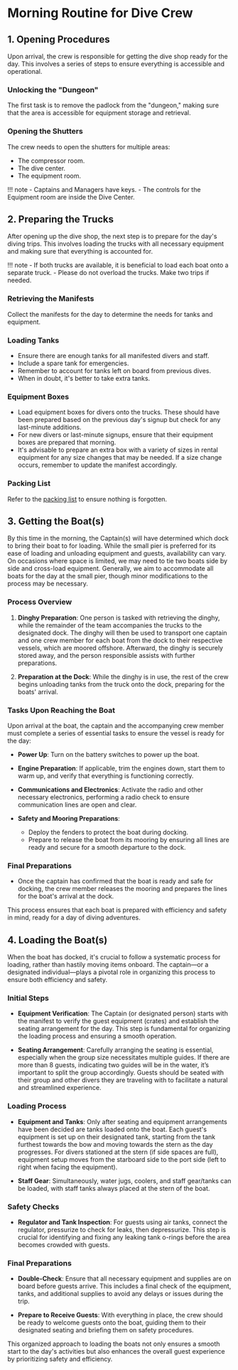 # Morning Routine for Dive Crew

## 1. Opening Procedures

Upon arrival, the crew is responsible for getting the dive shop ready for the day. This involves a series of steps to ensure everything is accessible and operational.

### Unlocking the "Dungeon"
The first task is to remove the padlock from the "dungeon," making sure that the area is accessible for equipment storage and retrieval.

### Opening the Shutters
The crew needs to open the shutters for multiple areas:
- The compressor room.
- The dive center.
- The equipment room.

!!! note
      - Captains and Managers have keys.
      - The controls for the Equipment room are inside the Dive Center.

## 2. Preparing the Trucks

After opening up the dive shop, the next step is to prepare for the day's diving trips. This involves loading the trucks with all necessary equipment and making sure that everything is accounted for.

!!! note
      - If both trucks are available, it is beneficial to load each boat onto a separate truck. 
      - Please do not overload the trucks. Make two trips if needed.

### Retrieving the Manifests
Collect the manifests for the day to determine the needs for tanks and equipment.

### Loading Tanks
- Ensure there are enough tanks for all manifested divers and staff.
- Include a spare tank for emergencies.
- Remember to account for tanks left on board from previous dives.
- When in doubt, it's better to take extra tanks.

### Equipment Boxes
- Load equipment boxes for divers onto the trucks. These should have been prepared based on the previous day's signup but check for any last-minute additions.
- For new divers or last-minute signups, ensure that their equipment boxes are prepared that morning.
- It's advisable to prepare an extra box with a variety of sizes in rental equipment for any size changes that may be needed. If a size change occurs, remember to update the manifest accordingly.

### Packing List
Refer to the [packing list](PackingLists) to ensure nothing is forgotten.

## 3. Getting the Boat(s)

By this time in the morning, the Captain(s) will have determined which dock to bring their boat to for loading. While the small pier is preferred for its ease of loading and unloading equipment and guests, availability can vary. On occasions where space is limited, we may need to tie two boats side by side and cross-load equipment. Generally, we aim to accommodate all boats for the day at the small pier, though minor modifications to the process may be necessary.

### Process Overview

1. **Dinghy Preparation**: One person is tasked with retrieving the dinghy, while the remainder of the team accompanies the trucks to the designated dock. The dinghy will then be used to transport one captain and one crew member for each boat from the dock to their respective vessels, which are moored offshore. Afterward, the dinghy is securely stored away, and the person responsible assists with further preparations.

2. **Preparation at the Dock**: While the dinghy is in use, the rest of the crew begins unloading tanks from the truck onto the dock, preparing for the boats' arrival.

### Tasks Upon Reaching the Boat

Upon arrival at the boat, the captain and the accompanying crew member must complete a series of essential tasks to ensure the vessel is ready for the day:

- **Power Up**: Turn on the battery switches to power up the boat.
  
- **Engine Preparation**: If applicable, trim the engines down, start them to warm up, and verify that everything is functioning correctly.

- **Communications and Electronics**: Activate the radio and other necessary electronics, performing a radio check to ensure communication lines are open and clear.

- **Safety and Mooring Preparations**:
  - Deploy the fenders to protect the boat during docking.
  - Prepare to release the boat from its mooring by ensuring all lines are ready and secure for a smooth departure to the dock.

### Final Preparations

- Once the captain has confirmed that the boat is ready and safe for docking, the crew member releases the mooring and prepares the lines for the boat's arrival at the dock.

This process ensures that each boat is prepared with efficiency and safety in mind, ready for a day of diving adventures.

## 4. Loading the Boat(s)

When the boat has docked, it's crucial to follow a systematic process for loading, rather than hastily moving items onboard. The captain—or a designated individual—plays a pivotal role in organizing this process to ensure both efficiency and safety.

### Initial Steps

- **Equipment Verification**: The Captain (or designated person) starts with the manifest to verify the guest equipment (crates) and establish the seating arrangement for the day. This step is fundamental for organizing the loading process and ensuring a smooth operation.

- **Seating Arrangement**: Carefully arranging the seating is essential, especially when the group size necessitates multiple guides. If there are more than 8 guests, indicating two guides will be in the water, it’s important to split the group accordingly. Guests should be seated with their group and other divers they are traveling with to facilitate a natural and streamlined experience.

### Loading Process

- **Equipment and Tanks**: Only after seating and equipment arrangements have been decided are tanks loaded onto the boat. Each guest's equipment is set up on their designated tank, starting from the tank furthest towards the bow and moving towards the stern as the day progresses. For divers stationed at the stern (if side spaces are full), equipment setup moves from the starboard side to the port side (left to right when facing the equipment).

- **Staff Gear**: Simultaneously, water jugs, coolers, and staff gear/tanks can be loaded, with staff tanks always placed at the stern of the boat.

### Safety Checks

- **Regulator and Tank Inspection**: For guests using air tanks, connect the regulator, pressurize to check for leaks, then depressurize. This step is crucial for identifying and fixing any leaking tank o-rings before the area becomes crowded with guests.

### Final Preparations

- **Double-Check**: Ensure that all necessary equipment and supplies are on board before guests arrive. This includes a final check of the equipment, tanks, and additional supplies to avoid any delays or issues during the trip.

- **Prepare to Receive Guests**: With everything in place, the crew should be ready to welcome guests onto the boat, guiding them to their designated seating and briefing them on safety procedures.

This organized approach to loading the boats not only ensures a smooth start to the day's activities but also enhances the overall guest experience by prioritizing safety and efficiency.


